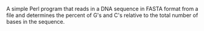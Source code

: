 A simple Perl program that reads in a DNA sequence in FASTA format from a file and determines the percent of G's and C's relative to the total number of bases in the sequence.
